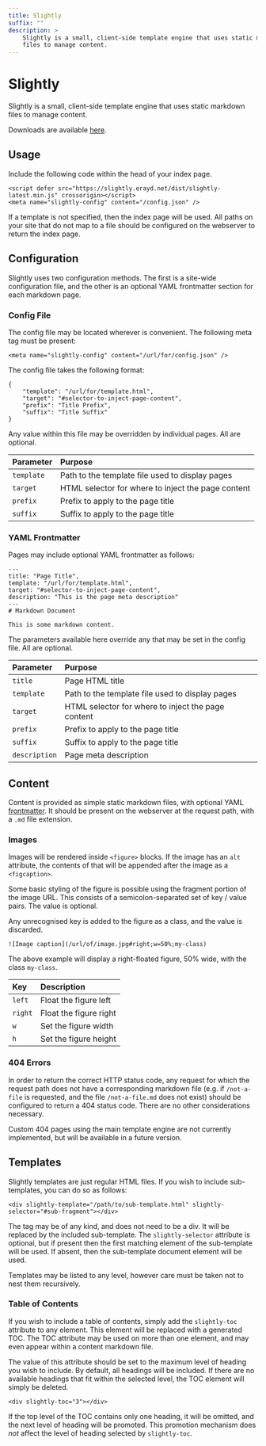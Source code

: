 ```yaml
---
title: Slightly
suffix: ""
description: >
    Slightly is a small, client-side template engine that uses static markdown
    files to manage content.
---
```

Slightly
========

Slightly is a small, client-side template engine that uses static markdown files
to manage content.

Downloads are available [here](/dist/).

<div slightly-toc="3"></div>

## Usage

Include the following code within the head of your index page. 

    <script defer src="https://slightly.erayd.net/dist/slightly-latest.min.js" crossorigin></script>
    <meta name="slightly-config" content="/config.json" />

If a template is not specified, then the index page will be used. All paths on
your site that do not map to a file should be configured on the webserver to
return the index page.

## Configuration

Slightly uses two configuration methods. The first is a site-wide configuration
file, and the other is an optional YAML frontmatter section for each markdown
page.

### Config File

The config file may be located wherever is convenient. The following meta tag
must be present:

    <meta name="slightly-config" content="/url/for/config.json" />

The config file takes the following format:

    {
        "template": "/url/for/template.html",
        "target": "#selector-to-inject-page-content",
        "prefix": "Title Prefix",
        "suffix": "Title Suffix"
    }

Any value within this file may be overridden by individual pages. All are
optional.

| Parameter   | Purpose                                            |
| :---------- | :------------------------------------------------- |
| `template`  | Path to the template file used to display pages    |
| `target`    | HTML selector for where to inject the page content |
| `prefix`    | Prefix to apply to the page title                  |
| `suffix`    | Suffix to apply to the page title                  |

### YAML Frontmatter

Pages may include optional YAML frontmatter as follows:

    ---
    title: "Page Title",
    template: "/url/for/template.html",
    target: "#selector-to-inject-page-content",
    description: "This is the page meta description"
    ---
    # Markdown Document

    This is some markdown content.

The parameters available here override any that may be set in the config file.
All are optional.

| Parameter     | Purpose                                            |
| :------------ | :------------------------------------------------- |
| `title`       | Page HTML title                                    |
| `template`    | Path to the template file used to display pages    |
| `target`      | HTML selector for where to inject the page content |
| `prefix`      | Prefix to apply to the page title                  |
| `suffix`      | Suffix to apply to the page title                  |
| `description` | Page meta description                              |

## Content

Content is provided as simple static  markdown files, with optional YAML
[frontmatter](#yaml-frontmatter). It should be present on the webserver at the
request path, with a `.md` file extension.

### Images

Images will be rendered inside `<figure>` blocks. If the image has an `alt`
attribute, the contents of that will be appended after the image as a
`<figcaption>`.

Some basic styling of the figure is possible using the fragment portion of the
image URL. This consists of a semicolon-separated set of key / value pairs. The
value is optional.

Any unrecognised key is added to the figure as a class, and the value is
discarded.

    ![Image caption](/url/of/image.jpg#right;w=50%;my-class)

The above example will display a right-floated figure, 50% wide, with the class
`my-class`.

| Key     | Description            |
| :------ | :--------------------- |
| `left`  | Float the figure left  |
| `right` | Float the figure right |
| `w`     | Set the figure width   |
| `h`     | Set the figure height  |

### 404 Errors

In order to return the correct HTTP status code, any request for which the
request path does not have a corresponding markdown file (e.g. if `/not-a-file`
is requested, and the file `/not-a-file.md` does not exist) should be configured
to return a 404 status code. There are no other considerations necessary.

Custom 404 pages using the main template engine are not currently implemented,
but will be available in a future version.

## Templates

Slightly templates are just regular HTML files. If you wish to include
sub-templates, you can do so as follows:

    <div slightly-template="/path/to/sub-template.html" slightly-selector="#sub-fragment"></div>

The tag may be of any kind, and does not need to be a div. It will be replaced
by the included sub-template. The `slightly-selector` attribute is optional, but
if present then the first matching element of the sub-template will be used. If
absent, then the sub-template document element will be used.

Templates may be listed to any level, however care must be taken not to nest
them recursively.

### Table of Contents

If you wish to include a table of contents, simply add the `slightly-toc`
attribute to any element. This element will be replaced with a generated TOC.
The TOC attribute may be used on more than one element, and may even appear
within a content markdown file.

The value of this attribute should be set to the maximum level of heading you
wish to include. By default, all headings will be included. If there are no
available headings that fit within the selected level, the TOC element will
simply be deleted.

    <div slightly-toc="3"></div>

If the top level of the TOC contains only one heading, it will be omitted, and
the next level of heading will be promoted. This promotion mechanism does *not*
affect the level of heading selected by `slightly-toc`.
